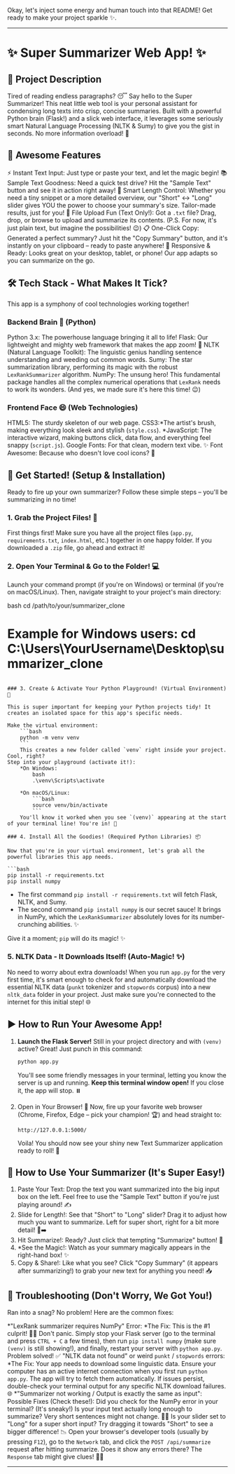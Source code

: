 Okay, let's inject some energy and human touch into that README! Get ready to make your project sparkle ✨.

---

# ✨ Super Summarizer Web App! ✨

## 🚀 Project Description

Tired of reading endless paragraphs? 😴 Say hello to the Super Summarizer! This neat little web tool is your personal assistant for condensing long texts into crisp, concise summaries. Built with a powerful Python brain (Flask!) and a slick web interface, it leverages some seriously smart Natural Language Processing (NLTK & Sumy) to give you the gist in seconds. No more information overload! 🎉

## 🌟 Awesome Features

⚡ Instant Text Input: Just type or paste your text, and let the magic begin!
📚 Sample Text Goodness: Need a quick test drive? Hit the "Sample Text" button and see it in action right away!
📏 Smart Length Control: Whether you need a tiny snippet or a more detailed overview, our "Short" ↔ "Long" slider gives YOU the power to choose your summary's size. Tailor-made results, just for you!
📂 File Upload Fun (Text Only!): Got a `.txt` file? Drag, drop, or browse to upload and summarize its contents. (P.S. For now, it's just plain text, but imagine the possibilities! 😉)
📋 One-Click Copy: Generated a perfect summary? Just hit the "Copy Summary" button, and it's instantly on your clipboard – ready to paste anywhere!
📱 Responsive & Ready:  Looks great on your desktop, tablet, or phone! Our app adapts so you can summarize on the go.

## 🛠️ Tech Stack - What Makes It Tick?

This app is a symphony of cool technologies working together!

### Backend Brain 🧠 (Python)

Python 3.x: The powerhouse language bringing it all to life!
Flask: Our lightweight and mighty web framework that makes the app zoom! 🚀
NLTK (Natural Language Toolkit): The linguistic genius handling sentence understanding and weeding out common words.
Sumy: The star summarization library, performing its magic with the robust `LexRankSummarizer` algorithm.
NumPy: The unsung hero! This fundamental package handles all the complex numerical operations that `LexRank` needs to work its wonders. (And yes, we made sure it's here this time! 😉)

### Frontend Face 😄 (Web Technologies)

HTML5: The sturdy skeleton of our web page.
CSS3:*The artist's brush, making everything look sleek and stylish (`style.css`).
*JavaScript: The interactive wizard, making buttons click, data flow, and everything feel snappy (`script.js`).
Google Fonts: For that clean, modern text vibe. ✨
Font Awesome: Because who doesn't love cool icons? 🤩

## 🚀 Get Started! (Setup & Installation)

Ready to fire up your own summarizer? Follow these simple steps – you'll be summarizing in no time!

### 1. Grab the Project Files! 📂

First things first! Make sure you have all the project files (`app.py`, `requirements.txt`, `index.html`, etc.) together in one happy folder. If you downloaded a `.zip` file, go ahead and extract it!

### 2. Open Your Terminal & Go to the Folder! 💻

Launch your command prompt (if you're on Windows) or terminal (if you're on macOS/Linux). Then, navigate straight to your project's main directory:

bash
cd /path/to/your/summarizer_clone
# Example for Windows users: cd C:\Users\YourUsername\Desktop\summarizer_clone
```

### 3. Create & Activate Your Python Playground! (Virtual Environment) 🌳

This is super important for keeping your Python projects tidy! It creates an isolated space for this app's specific needs.

Make the virtual environment:
    ```bash
    python -m venv venv
    ```
    This creates a new folder called `venv` right inside your project. Cool, right?
Step into your playground (activate it!):
    *On Windows:
        bash
        .\venv\Scripts\activate
        
    *On macOS/Linux:
        ```bash
        source venv/bin/activate
        ```
    You'll know it worked when you see `(venv)` appearing at the start of your terminal line! You're in! 🎉

### 4. Install All the Goodies! (Required Python Libraries) 📦

Now that you're in your virtual environment, let's grab all the powerful libraries this app needs.

```bash
pip install -r requirements.txt
pip install numpy
```
* The first command `pip install -r requirements.txt` will fetch Flask, NLTK, and Sumy.
* The second command `pip install numpy` is our secret sauce! It brings in NumPy, which the `LexRankSummarizer` absolutely loves for its number-crunching abilities. ✨

Give it a moment; `pip` will do its magic! ✨

### 5. NLTK Data - It Downloads Itself! (Auto-Magic! ✨)

No need to worry about extra downloads! When you run `app.py` for the very first time, it's smart enough to check for and automatically download the essential NLTK data (`punkt` tokenizer and `stopwords` corpus) into a new `nltk_data` folder in your project. Just make sure you're connected to the internet for this initial step! 🌐

## ▶️ How to Run Your Awesome App!

1.  **Launch the Flask Server!**
    Still in your project directory and with `(venv)` active? Great! Just punch in this command:

    ```bash
    python app.py
    ```
    You'll see some friendly messages in your terminal, letting you know the server is up and running. **Keep this terminal window open!** If you close it, the app will stop. ⏸️

2.  Open in Your Browser! 🚀
    Now, fire up your favorite web browser (Chrome, Firefox, Edge – pick your champion! 🏆) and head straight to:

    ```
    http://127.0.0.1:5000/
    ```
    Voila! You should now see your shiny new Text Summarizer application ready to roll! 🎉

## 📝 How to Use Your Summarizer (It's Super Easy!)

1.  Paste Your Text: Drop the text you want summarized into the big input box on the left. Feel free to use the "Sample Text" button if you're just playing around! ✍️
2.  Slide for Length!: See that "Short" to "Long" slider? Drag it to adjust how much you want to summarize. Left for super short, right for a bit more detail! 🤏➡️
3.  Hit Summarize!: Ready? Just click that tempting "Summarize" button! 🎯
4.  *See the Magic!: Watch as your summary magically appears in the right-hand box! ✨
5.  Copy & Share!: Like what you see? Click "Copy Summary" (it appears after summarizing!) to grab your new text for anything you need! 📥

## 🐛 Troubleshooting (Don't Worry, We Got You!)

Ran into a snag? No problem! Here are the common fixes:

*"LexRank summarizer requires NumPy" Error:
    *The Fix: This is the #1 culprit! 🕵️‍♀️ Don't panic. Simply stop your Flask server (go to the terminal and press `CTRL + C` a few times), then run `pip install numpy` (make sure `(venv)` is still showing!), and finally, restart your server with `python app.py`. Problem solved! ✅
"NLTK data not found" or weird `punkt` / `stopwords` errors:
    *The Fix: Your app needs to download some linguistic data. Ensure your computer has an active internet connection when you first run `python app.py`. The app will try to fetch them automatically. If issues persist, double-check your terminal output for any specific NLTK download failures. 🌐
*"Summarizer not working / Output is exactly the same as input":
    Possible Fixes (Check these!):
        Did you check for the NumPy error in your terminal? (It's sneaky!)
        Is your input text actually long enough to summarize? Very short sentences might not change. 🤷‍♀️
        Is your slider set to "Long" for a super short input? Try dragging it towards "Short" to see a bigger difference! 📉
        Open your browser's developer tools (usually by pressing `F12`), go to the `Network` tab, and click the `POST /api/summarize` request after hitting summarize. Does it show any errors there? The `Response` tab might give clues! 🕵️‍♂️

---
